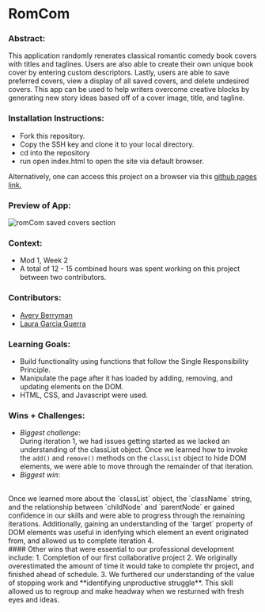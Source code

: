 
# RomCom  

### Abstract:
This application randomly renerates classical romantic comedy book covers with titles and taglines. Users are also able to create their own unique book cover by entering custom descriptors. Lastly, users are able to save preferred covers, view a display of all saved covers, and delete undesired covers. This app can be used to help writers overcome creative blocks by generating new story ideas based off of a cover image, title, and tagline.

[//]: <> (Briefly describe what you built and its features. What problem is the app solving? How does this application solve that problem?)

### Installation Instructions:
- Fork this repository. 
- Copy the SSH key and clone it to your local directory. 
- cd into the repository
- run open index.html to open the site via default browser. 

Alternatively, one can access this project on a browser via this [github pages link.](https://lauraguerra1.github.io/romcom-paired-project/) 

[//]: <> (What steps does a person have to take to get your app cloned down and running?)

### Preview of App:
![romCom saved covers section](https://user-images.githubusercontent.com/121131581/229174425-0bdec3fe-1d10-4e16-b5f2-b01105786fbf.png)

[//]: <> (Provide ONE gif or screenshot of your application - choose the "coolest" piece of functionality to show off.)

### Context:
- Mod 1, Week 2
- A total of 12 - 15 combined hours was spent working on this project between two contributors. 

[//]: <> (Give some context for the project here. How long did you have to work on it? How far into the Turing program are you?)

### Contributors:
- [Avery Berryman](https://github.com/Averyberryman)
- [Laura Garcia Guerra](https://github.com/lauraguerra1)

[//]: <> (Who worked on this application? Link to their GitHubs.)

### Learning Goals:
- Build functionality using functions that follow the Single Responsibility Principle. 
- Manipulate the page after it has loaded by adding, removing, and updating elements on the DOM. 
- HTML, CSS, and Javascript were used. 

[//]: <> (What were the learning goals of this project? What tech did you work with?)

### Wins + Challenges:
- *Biggest challenge*: <br>
During iteration 1, we had issues getting started as we lacked an understanding of the classList object. Once we learned how to invoke the `add()` and `remove()` methods on the `classList` object to hide DOM elements, we were able to move through the remainder of that iteration. 
- *Biggest win*: 
<br>
Once we learned more about the `classList` object, the `className` string, and the relationship between `childNode` and `parentNode` er gained confidence in our skills and were able to progress through the remaining iterations. Additionally, gaining an understanding of the `target` property of DOM elements was useful in idenfying which element an event originated from, and allowed us to complete iteration 4. 
<br>
#### Other wins that were essential to our professional development include: 
1. Completion of our first collaborative project 
2. We originally overestimated the amount of time it would take to complete thr project, and finished ahead of schedule.  
3. We furthered our understanding of the value of stopping work and **identifying unproductive struggle**. This skill allowed us to regroup and make headway when we resturned with fresh eyes and ideas. 

[//]: <> (What are 2-3 wins you have from this project? What were some challenges you faced - and how did you get over them?)
